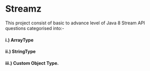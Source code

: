 # Streamz

This project consist of basic to advance level of Java 8 Stream API questions categorised into:-

#### i.) ArrayType
#### ii.) StringType
#### iii.) Custom Object Type.
